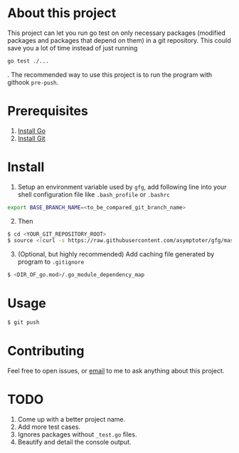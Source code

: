 # About this project

This project can let you run go test on only necessary packages (modified packages and packages that depend on them) in a git repository. This could save you a lot of time instead of just running
```bash
go test ./...
```
. The recommended way to use this project is to run the program with githook `pre-push`.

# Prerequisites

1. [Install Go](https://go.dev/doc/install)
2. [Install Git](https://git-scm.com/downloads)

# Install


1. Setup an environment variable used by `gfg`, add following line into your shell configuration file like `.bash_profile` or `.bashrc`
 
```bash
export BASE_BRANCH_NAME=<to_be_compared_git_branch_name>
```
2. Then

```bash
$ cd <YOUR_GIT_REPOSITORY_ROOT>
$ source <(curl -s https://raw.githubusercontent.com/asymptoter/gfg/master/install.sh)
```

3. (Optional, but highly recommended) Add caching file generated by program to `.gitignore`

```bash
$ <DIR_OF_go.mod>/.go_module_dependency_map
```

# Usage

```bash
$ git push
```

# Contributing

Feel free to open issues, or [email](asymptotion@gmail.com) to me to ask anything about this project.

# TODO

1. Come up with a better project name.
2. Add more test cases.
3. Ignores packages without `_test.go` files.
4. Beautify and detail the console output.
